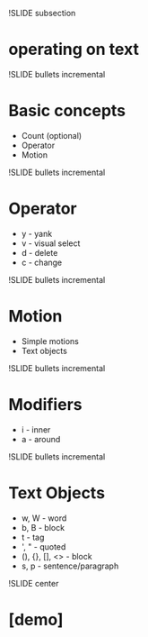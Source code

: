 !SLIDE subsection

# operating on text #

!SLIDE bullets incremental

# Basic concepts #

* Count (optional)
* Operator
* Motion

!SLIDE bullets incremental

# Operator

* y - yank
* v - visual select
* d - delete
* c - change

!SLIDE bullets incremental

# Motion

* Simple motions
* Text objects

!SLIDE bullets incremental

# Modifiers

* i - inner
* a - around

!SLIDE bullets incremental

# Text Objects

* w, W - word
* b, B - block
* t - tag
* ', " - quoted
* (), {}, [], &lt;&gt; - block
* s, p - sentence/paragraph

!SLIDE center

# [demo] #
